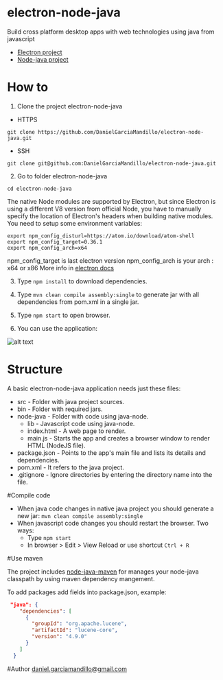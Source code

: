 # electron-node-java

Build cross platform desktop apps with web technologies using java from javascript

- [Electron project]
- [Node-java project]

# How to 

1) Clone the project electron-node-java

* HTTPS

```git clone https://github.com/DanielGarciaMandillo/electron-node-java.git```

* SSH

```git clone git@github.com:DanielGarciaMandillo/electron-node-java.git```

2) Go to folder electron-node-java

```cd electron-node-java```

The native Node modules are supported by Electron, but since Electron is using a different V8 version from official Node, you have to manually specify the location of Electron's headers when building native modules.
You need to setup some environment variables:

```
export npm_config_disturl=https://atom.io/download/atom-shell
export npm_config_target=0.36.1
export npm_config_arch=x64
``` 

npm_config_target is last electron version
npm_config_arch is your arch : x64 or x86
More info in [electron docs]

3) Type ```npm install``` to download dependencies.

4) Type ```mvn clean compile assembly:single``` to generate jar with all dependencies from pom.xml in a single jar.

5) Type  ```npm start``` to open browser.

6) You can use the application:

![alt text][logo]

# Structure

A basic electron-node-java application needs just these files:

* src - Folder with java project sources.
* bin - Folder with required jars.
* node-java - Folder with code using java-node.
	* lib - Javascript code using java-node.
	* index.html - A web page to render.
	* main.js - Starts the app and creates a browser window to render HTML (NodeJS file).
* package.json - Points to the app's main file and lists its details and dependencies.
* pom.xml - It refers to the java project.
* .gitignore - Ignore directories by entering the directory name into the file.
 
#Compile code

- When java code changes in native java project you should generate a new jar: ```mvn clean compile assembly:single```
- When javascript code changes you should restart the browser. Two ways:
	* Type ```npm start```
	* In browser > Edit > View Reload or use shortcut ```Ctrl + R```

#Use maven 

The project includes [node-java-maven] for  manages your node-java classpath by using maven dependency mangement.

To add packages add fields into package.json, example:

```json
 "java": {
    "dependencies": [
      {
        "groupId": "org.apache.lucene",
        "artifactId": "lucene-core",
        "version": "4.9.0"
      }
    ]
  }
```

#Author
daniel.garciamandillo@gmail.com

[electron docs]: https://github.com/atom/electron/blob/master/docs/tutorial/using-native-node-modules.md
[Electron project]: https://github.com/mafintosh/electron-prebuilt
[Node-java project]: https://github.com/joeferner/node-java
[node-java-maven]: https://github.com/joeferner/node-java-maven
[logo]: https://github.com/DanielGarciaMandillo/electron-node-java/blob/master/node-java/img/tutorial.png "Tutorial image"
